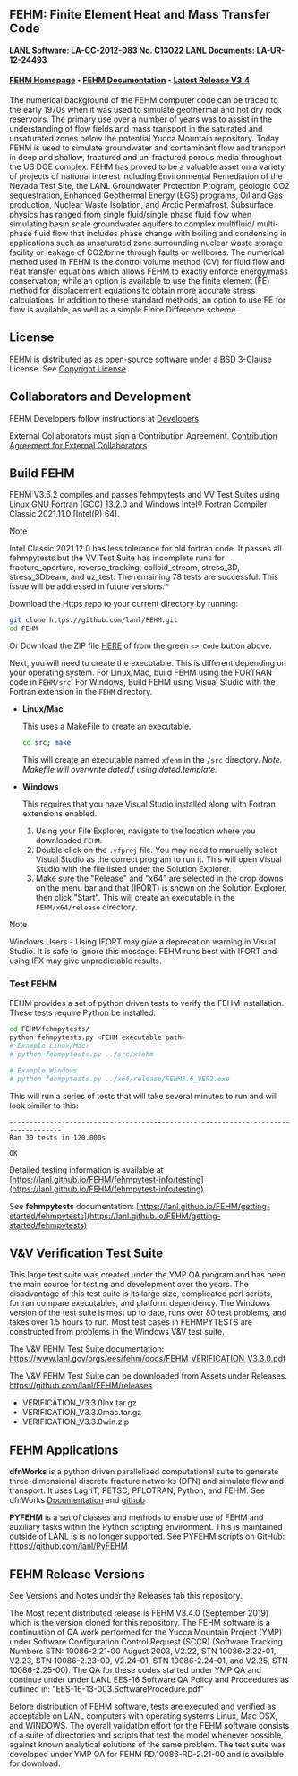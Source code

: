 ## FEHM: Finite Element Heat and Mass Transfer Code ##
**LANL Software: LA-CC-2012-083  No. C13022**
**LANL Documents: LA-UR-12-24493**


#### [FEHM Homepage](https://fehm.lanl.gov) • [FEHM Documentation](http://lanl.github.io/FEHM/) • [Latest Release V3.4](https://github.com/lanl/FEHM/releases/tag/v3.4.0)


The numerical background of the FEHM computer code can be traced to the early 1970s when it was used to simulate geothermal and hot dry rock reservoirs. The primary use over a number of years was to assist in the understanding of flow fields and mass transport in the saturated and unsaturated zones below the potential Yucca Mountain repository. Today FEHM is used to simulate groundwater and contaminant flow and transport in deep and shallow, fractured and un-fractured porous media throughout the US DOE complex. FEHM has proved to be a valuable asset on a variety of projects of national interest including Environmental Remediation of the Nevada Test Site, the LANL Groundwater Protection Program, geologic CO2 sequestration, Enhanced Geothermal Energy (EGS) programs, Oil and Gas production, Nuclear Waste Isolation, and Arctic Permafrost. Subsurface physics has ranged from single fluid/single phase fluid flow when simulating basin scale groundwater aquifers to complex multifluid/ multi-phase fluid flow that includes phase change with boiling and condensing in applications such as unsaturated zone surrounding nuclear waste storage facility or leakage of CO2/brine through faults or wellbores. The numerical method used in FEHM is the control volume method (CV) for fluid flow and heat transfer equations which allows FEHM to exactly enforce energy/mass conservation; while an option is available to use the finite element (FE) method for displacement equations to obtain more accurate stress calculations. In addition to these standard methods, an option to use FE for flow is available, as well as a simple Finite Difference scheme.


## License ##

FEHM is distributed as as open-source software under a BSD 3-Clause License. See [Copyright License](LICENSE.md)

## Collaborators and Development ##

FEHM Developers follow instructions at [Developers](develop.md)

External Collaborators must sign a Contribution Agreement. [Contribution Agreement for External Collaborators](CONTRIBUTING.md)

## Build FEHM ##

FEHM V3.6.2 compiles and passes fehmpytests and VV Test Suites using Linux GNU Fortran (GCC) 13.2.0 and Windows Intel® Fortran Compiler Classic 2021.11.0 [Intel(R) 64]. 

> [!NOTE]
> Intel Classic 2021.12.0 has less tolerance for old fortran code. It passes all fehmpytests but the VV Test Suite has incomplete runs for fracture_aperture, reverse_tracking, colloid_stream, stress_3D, stress_3Dbeam, and uz_test. The remaining 78 tests are successful. This issue will be addressed in future versions.* 

Download the Https repo to your current directory by running:

```bash
git clone https://github.com/lanl/FEHM.git
cd FEHM
```
Or Download the ZIP file [HERE](https://github.com/lanl/FEHM/archive/refs/heads/master.zip) of from the green `<> Code` button above.

Next, you will need to create the executable. This is different depending on your operating system. For Linux/Mac, build FEHM using the FORTRAN code in `FEHM/src`. For Windows, Build FEHM using Visual Studio with the Fortran extension in the `FEHM` directory.

*	**Linux/Mac**

	This uses a MakeFile to create an executable.

	```bash
	cd src; make
	```
	This will create an executable named `xfehm` in the `/src` directory. *Note. Makefile will overwrite dated.f using dated.template.* 


*	**Windows**

	This requires that you have Visual Studio installed along with Fortran extensions enabled.

	1. Using your File Explorer, navigate to the location where you downloaded `FEHM`.
	2. Double click on the `.vfproj` file. You may need to manually select Visual Studio as the correct program to run it. This will open Visual Studio with the file listed under the Solution Explorer.
	3. Make sure the "Release" and "x64" are selected in the drop downs on the menu bar and that (IFORT) is shown on the Solution Explorer, then click "Start". This will create an executable in the `FEHM/x64/release` directory.


> [!NOTE]
> Windows Users - Using IFORT may give a deprecation warning in Visual Studio. It is safe to ignore this message. FEHM runs best with IFORT and using IFX may give unpredictable results.

### Test FEHM ###

FEHM provides a set of python driven tests to verify the FEHM installation. These tests require Python be installed.

```bash
cd FEHM/fehmpytests/
python fehmpytests.py <FEHM executable path>
# Example Linux/Mac:
# python fehmpytests.py ../src/xfehm

# Example Windows
# python fehmpytests.py ../x64/release/FEHM3.6_VER2.exe
```

This will run a series of tests that will take several minutes to run and will look similar to this:

```
-----------------------------------------------------------------------------------
Ran 30 tests in 120.000s

OK

```

Detailed testing information is available at [https://lanl.github.io/FEHM/fehmpytest-info/testing](https://lanl.github.io/FEHM/fehmpytest-info/testing)

See **fehmpytests** documentation:
[https://lanl.github.io/FEHM/getting-started/fehmpytests](https://lanl.github.io/FEHM/getting-started/fehmpytests)



## V&V Verification Test Suite ##

This large test suite was created under the YMP QA program and has been the main source for testing and development over the years. The disadvantage of this test suite is its large size, complicated perl scripts, fortran compare executables, and platform dependency. The Windows version of the test suite is most up to date, runs over 80 test problems, and takes over 1.5 hours to run. Most test cases in FEHMPYTESTS are constructed from problems in the Windows V&V test suite.


The V&V FEHM Test Suite documentation: https://www.lanl.gov/orgs/ees/fehm/docs/FEHM_VERIFICATION_V3.3.0.pdf

The V&V FEHM Test Suite can be downloaded from Assets under Releases.
https://github.com/lanl/FEHM/releases
- VERIFICATION_V3.3.0lnx.tar.gz
- VERIFICATION_V3.3.0mac.tar.gz
- VERIFICATION_V3.3.0win.zip 


## FEHM Applications ##

**dfnWorks** is a python driven parallelized computational suite to generate three-dimensional discrete fracture networks (DFN) and simulate flow and transport. It uses LagriT, PETSC, PFLOTRAN, Python, and FEHM. See dfnWorks [Documentation](https://dfnworks.lanl.gov) and [github](https://github.com/lanl/dfnWorks)

**PYFEHM** is a set of classes and methods to enable use of FEHM and auxiliary tasks within the Python scripting environment. This is maintained outside of LANL is is no longer supported. See PYFEHM scripts on GitHub: https://github.com/lanl/PyFEHM


## FEHM Release Versions ##


See Versions and Notes under the Releases tab this repository.

The Most recent distributed release is FEHM V3.4.0 (September 2019) which is the version cloned for this repository. The FEHM software is a continuation of QA work performed for the Yucca Mountain Project (YMP) under Software Configuration Control Request (SCCR) (Software Tracking Numbers STN: 10086-2.21-00 August 2003, V2.22, STN 10086-2.22-01, V2.23, STN 10086-2.23-00, V2.24-01, STN 10086-2.24-01, and V2.25, STN 10086-2.25-00). 
The QA for these codes started under YMP QA and continue under under LANL EES-16 Software QA Policy and Proceedures as outlined in: "EES-16-13-003.SoftwareProcedure.pdf" 

Before distribution of FEHM software, tests are executed and verified as acceptable on LANL computers with operating systems Linux, Mac OSX, and WINDOWS. The overall validation effort for the FEHM software consists of a suite of directories and scripts that test the model whenever possible, against known analytical solutions of the same problem. The test suite was developed under YMP QA for FEHM RD.10086-RD-2.21-00 and is available for download.

